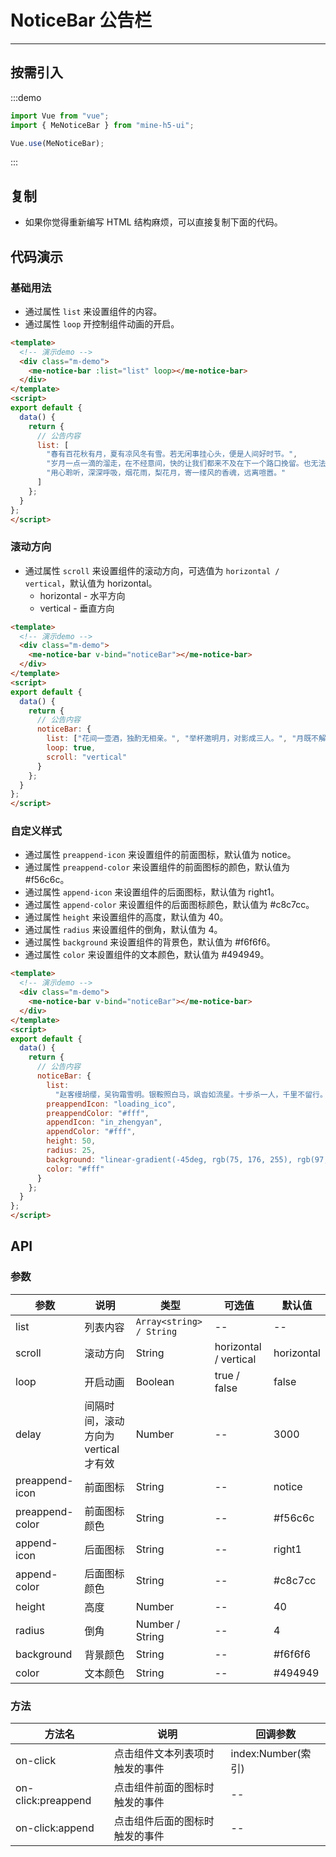 # NoticeBar 公告栏

----

## 按需引入

:::demo

```JavaScript
import Vue from "vue";
import { MeNoticeBar } from "mine-h5-ui";

Vue.use(MeNoticeBar);
```

:::

## 复制

* 如果你觉得重新编写 HTML 结构麻烦，可以直接复制下面的代码。

## 代码演示

### 基础用法

* 通过属性 `list` 来设置组件的内容。
* 通过属性 `loop` 开控制组件动画的开启。

```HTML
<template>
  <!-- 演示demo -->
  <div class="m-demo">
    <me-notice-bar :list="list" loop></me-notice-bar>
  </div>
</template>
<script>
export default {
  data() {
    return {
      // 公告内容
      list: [
        "春有百花秋有月，夏有凉风冬有雪。若无闲事挂心头，便是人间好时节。",
        "岁月一点一滴的溜走，在不经意间，快的让我们都来不及在下一个路口挽留。也无法预测人生未知的镜头。",
        "用心聆听，深深呼吸，烟花雨，梨花月，寄一缕风的香魂，远离喧嚣。"
      ]
    };
  }
};
</script>
```

### 滚动方向

* 通过属性 `scroll` 来设置组件的滚动方向，可选值为 `horizontal / vertical`，默认值为 horizontal。
  * horizontal - 水平方向
  * vertical - 垂直方向

```HTML
<template>
  <!-- 演示demo -->
  <div class="m-demo">
    <me-notice-bar v-bind="noticeBar"></me-notice-bar>
  </div>
</template>
<script>
export default {
  data() {
    return {
      // 公告内容
      noticeBar: {
        list: ["花间一壶酒，独酌无相亲。", "举杯邀明月，对影成三人。", "月既不解饮，影徒随我身。", "暂伴月将影，行乐须及春。", "我歌月徘徊，我舞影零乱。", "醒时同交欢，醉后各分散。"],
        loop: true,
        scroll: "vertical"
      }
    };
  }
};
</script>
```

### 自定义样式

* 通过属性 `preappend-icon` 来设置组件的前面图标，默认值为 notice。
* 通过属性 `preappend-color` 来设置组件的前面图标的颜色，默认值为 #f56c6c。
* 通过属性 `append-icon` 来设置组件的后面图标，默认值为 right1。
* 通过属性 `append-color` 来设置组件的后面图标颜色，默认值为 #c8c7cc。
* 通过属性 `height` 来设置组件的高度，默认值为 40。
* 通过属性 `radius` 来设置组件的倒角，默认值为 4。
* 通过属性 `background` 来设置组件的背景色，默认值为 #f6f6f6。
* 通过属性 `color` 来设置组件的文本颜色，默认值为 #494949。

```HTML
<template>
  <!-- 演示demo -->
  <div class="m-demo">
    <me-notice-bar v-bind="noticeBar"></me-notice-bar>
  </div>
</template>
<script>
export default {
  data() {
    return {
      // 公告内容
      noticeBar: {
        list:
          "赵客缦胡缨，吴钩霜雪明。银鞍照白马，飒沓如流星。十步杀一人，千里不留行。事了拂衣去，深藏身与名。闲过信陵饮，脱剑膝前横。将炙啖朱亥，持觞劝侯嬴。三杯吐然诺，五岳倒为轻。眼花耳热后，意气素霓生。救赵挥金槌，邯郸先震惊。千秋二壮士，烜赫大梁城。纵死侠骨香，不惭世上英。谁能书阁下，白首太玄经。",
        preappendIcon: "loading_ico",
        preappendColor: "#fff",
        appendIcon: "in_zhengyan",
        appendColor: "#fff",
        height: 50,
        radius: 25,
        background: "linear-gradient(-45deg, rgb(75, 176, 255), rgb(97, 73, 246))",
        color: "#fff"
      }
    };
  }
};
</script>
```

## API

### 参数

| 参数            | 说明                                 | 类型                     | 可选值                | 默认值     |
|-----------------|--------------------------------------|--------------------------|-----------------------|------------|
| list            | 列表内容                             | `Array<string> / String` | --                    | --         |
| scroll          | 滚动方向                             | String                   | horizontal / vertical | horizontal |
| loop            | 开启动画                             | Boolean                  | true / false          | false      |
| delay           | 间隔时间，滚动方向为 vertical 才有效 | Number                   | --                    | 3000       |
| preappend-icon  | 前面图标                             | String                   | --                    | notice     |
| preappend-color | 前面图标颜色                         | String                   | --                    | #f56c6c    |
| append-icon     | 后面图标                             | String                   | --                    | right1     |
| append-color    | 后面图标颜色                         | String                   | --                    | #c8c7cc    |
| height          | 高度                                 | Number                   | --                    | 40         |
| radius          | 倒角                                 | Number / String          | --                    | 4          |
| background      | 背景颜色                             | String                   | --                    | #f6f6f6    |
| color           | 文本颜色                             | String                   | --                    | #494949    |

### 方法

| 方法名             | 说明                           | 回调参数           |
|--------------------|--------------------------------|--------------------|
| on-click           | 点击组件文本列表项时触发的事件 | index:Number(索引) |
| on-click:preappend | 点击组件前面的图标时触发的事件 | --                 |
| on-click:append    | 点击组件后面的图标时触发的事件 | --                 |
